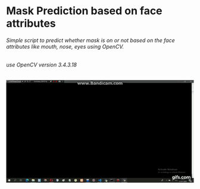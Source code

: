 # Mask Prediction based on face attributes
###### Simple script to predict whether mask is on or not based on the face attributes like mouth, nose, eyes using OpenCV.
###### use OpenCV version 3.4.3.18
![Snap](screens/demo.gif)
